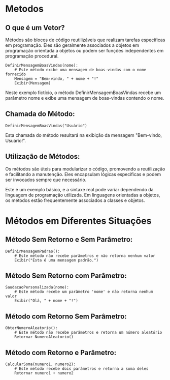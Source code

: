 # Metodos

## O que é um Vetor? 

Métodos são blocos de código reutilizáveis que realizam tarefas específicas em programação. Eles são geralmente associados a objetos em programação orientada a objetos ou podem ser funções independentes em programação procedural.

    DefinirMensagemBoasVindas(nome):
        # Este método exibe uma mensagem de boas-vindas com o nome fornecido
        Mensagem = "Bem-vindo, " + nome + "!"
        Exibir(Mensagem)

Neste exemplo fictício, o método DefinirMensagemBoasVindas recebe um parâmetro nome e exibe uma mensagem de boas-vindas contendo o nome.

## Chamada do Método:

    DefinirMensagemBoasVindas("Usuário")

Esta chamada do método resultará na exibição da mensagem "Bem-vindo, Usuário!".

## Utilização de Métodos:

Os métodos são úteis para modularizar o código, promovendo a reutilização e facilitando a manutenção. Eles encapsulam lógicas específicas e podem ser invocados sempre que necessário.

Este é um exemplo básico, e a sintaxe real pode variar dependendo da linguagem de programação utilizada. Em linguagens orientadas a objetos, os métodos estão frequentemente associados a classes e objetos.

# Métodos em Diferentes Situações

## Método Sem Retorno e Sem Parâmetro:

    DefinirMensagemPadrao():
        # Este método não recebe parâmetros e não retorna nenhum valor
        Exibir("Esta é uma mensagem padrão.")

## Método Sem Retorno com Parâmetro:

    SaudacaoPersonalizada(nome):
        # Este método recebe um parâmetro 'nome' e não retorna nenhum valor
        Exibir("Olá, " + nome + "!")

## Método com Retorno Sem Parâmetro:

    ObterNumeroAleatorio():
        # Este método não recebe parâmetros e retorna um número aleatório
        Retornar NumeroAleatorio()

## Método com Retorno e Parâmetro:

    CalcularSoma(numero1, numero2):
        # Este método recebe dois parâmetros e retorna a soma deles
        Retornar numero1 + numero2


